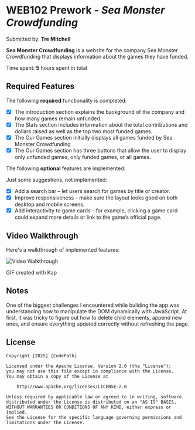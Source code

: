# WEB102 Prework - *Sea Monster Crowdfunding*

Submitted by: **Tre Mitchell**

**Sea Monster Crowdfunding** is a website for the company Sea Monster Crowdfunding that displays information about the games they have funded.

Time spent: **5** hours spent in total

## Required Features

The following **required** functionality is completed:

* [X] The introduction section explains the background of the company and how many games remain unfunded.
* [X] The Stats section includes information about the total contributions and dollars raised as well as the top two most funded games.
* [X] The Our Games section initially displays all games funded by Sea Monster Crowdfunding
* [X] The Our Games section has three buttons that allow the user to display only unfunded games, only funded games, or all games.

The following **optional** features are implemented:

Just some suggestions, not implemented:
* [X] Add a search bar – let users search for games by title or creator.
* [X] Improve responsiveness – make sure the layout looks good on both desktop and mobile screens.
* [X] Add interactivity to game cards – for example, clicking a game card could expand more details or link to the game’s official page.

## Video Walkthrough

Here's a walkthrough of implemented features:

<img src='web102_prework.gif' title='Video Walkthrough' alt='Video Walkthrough' />

<!-- Replace this with whatever GIF tool you used! -->
GIF created with Kap 
<!-- Recommended tools:
[Kap](https://getkap.co/) for macOS
[ScreenToGif](https://www.screentogif.com/) for Windows
[peek](https://github.com/phw/peek) for Linux. -->

## Notes

One of the biggest challenges I encountered while building the app was understanding how to manipulate the DOM dynamically with JavaScript. At first, it was tricky to figure out how to delete child elements, append new ones, and ensure everything updated correctly without refreshing the page.

## License

    Copyright [2025] [CodePath]

    Licensed under the Apache License, Version 2.0 (the "License");
    you may not use this file except in compliance with the License.
    You may obtain a copy of the License at

        http://www.apache.org/licenses/LICENSE-2.0

    Unless required by applicable law or agreed to in writing, software
    distributed under the License is distributed on an "AS IS" BASIS,
    WITHOUT WARRANTIES OR CONDITIONS OF ANY KIND, either express or implied.
    See the License for the specific language governing permissions and
    limitations under the License.
